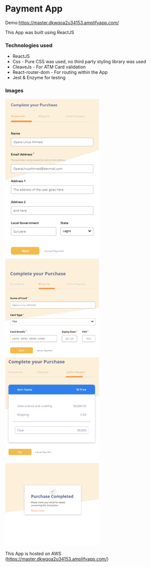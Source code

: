 <h1>Payment App</h1>
Demo:<a href="https://master.dkwqoa2u34153.amplifyapp.com/">https://master.dkwqoa2u34153.amplifyapp.com/</a>

<p>This App was built using ReactJS</p>

<h3>Technologies used</h3>
<ul>
<li>ReactJS</li>
<li>Css - Pure CSS was used, no third party styling library was used </li>
<li>CleaveJs - For ATM Card validation</li>
<li>React-router-dom - For routing within the App</li>
<li>Jest & Enzyme for testing</li>
</ul>

<h3 >Images</h3>
<img src="./src/assets/personal-info.PNG" alt="payment-info" width="300px" height="auto"/>
<img src="./src/assets/billing-info.PNG" alt="payment-info" width="300px" height="auto"/>
<img src="./src/assets/complete-payment.PNG"alt="payment-info"width="300px" height="auto" />
<img src="./src/assets/success.PNG" alt="payment-info" width="300px" height="auto" />

This App is hosted on AWS (<a href="https://master.dkwqoa2u34153.amplifyapp.com/">https://master.dkwqoa2u34153.amplifyapp.com/</a>)
